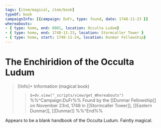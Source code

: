 ```yaml
---
tags: [item/magical, item/book]
typeOf: book
campaignInfo: [{campaign: DuFr, type: found, date: 1748-11-23 }]
whereabouts:
- { type: home, end: 0001, location: Occulta Ludum}
- { type: home, end: 1748-11-23, location: Stormcaller Tower }
- { type: home, start: 1748-11-24, location: Dunmar Fellowship}
---
```

# The Enchiridion of the Occulta Ludum
>[!info]+ Information
> (magical book)
>> `$=dv.view("_scripts/view/get_Whereabouts")`
>> %%^Campaign:DuFr%% Found by the [[Dunmar Fellowship]] on November 23rd, 1748 in [[Stormcaller Tower]], [[Eastern Dunmar]], [[Dunmar]] %%^End%%

Appears to be a blank handbook of the Occulta Ludum. Faintly magical.
